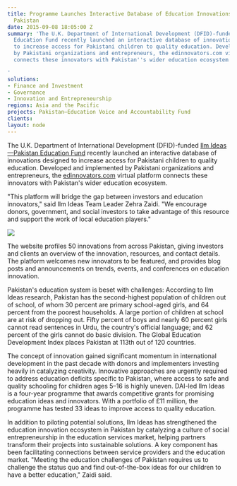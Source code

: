 ```yaml
---
title: Programme Launches Interactive Database of Education Innovations from Across
  Pakistan
date: 2015-09-08 18:05:00 Z
summary: 'The U.K. Department of International Development (DFID)-funded Ilm Ideas—Pakistan
  Education Fund recently launched an interactive database of innovations designed
  to increase access for Pakistani children to quality education. Developed and implemented
  by Pakistani organizations and entrepreneurs, the edinnovators.com virtual platform
  connects these innovators with Pakistan''s wider education ecosystem.

'
solutions:
- Finance and Investment
- Governance
- Innovation and Entrepreneurship
regions: Asia and the Pacific
projects: Pakistan—Education Voice and Accountability Fund
clients: 
layout: node
---
```


The U.K. Department of International Development (DFID)-funded [Ilm Ideas—Pakistan Education Fund][1] recently launched an interactive database of innovations designed to increase access for Pakistani children to quality education. Developed and implemented by Pakistani organizations and entrepreneurs, the [edinnovators.com][2] virtual platform connects these innovators with Pakistan's wider education ecosystem.

"This platform will bridge the gap between investors and education innovators," said Ilm Ideas Team Leader Zehra Zaidi. "We encourage donors, government, and social investors to take advantage of this resource and support the work of local education players."

![][3]

The website profiles 50 innovations from across Pakistan, giving investors and clients an overview of the innovation, resources, and contact details. The platform welcomes new innovators to be featured, and provides blog posts and announcements on trends, events, and conferences on education innovation.

Pakistan's education system is beset with challenges: According to Ilm Ideas research, Pakistan has the second-highest population of children out of school, of whom 30 percent are primary school-aged girls, and 64 percent from the poorest households. A large portion of children at school are at risk of dropping out. Fifty percent of boys and nearly 60 percent girls cannot read sentences in Urdu, the country's official language; and 62 percent of the girls cannot do basic division. The Global Education Development Index places Pakistan at 113th out of 120 countries.

The concept of innovation gained significant momentum in international development in the past decade with donors and implementers investing heavily in catalyzing creativity. Innovative approaches are urgently required to address education deficits specific to Pakistan, where access to safe and quality schooling for children ages 5–16 is highly uneven. DAI-led Ilm Ideas is a four-year programme that awards competitive grants for promising education ideas and innovators. With a portfolio of £11 million, the programme has tested 33 ideas to improve access to quality education.

In addition to piloting potential solutions, Ilm Ideas has strengthened the education innovation ecosystem in Pakistan by catalyzing a culture of social entrepreneurship in the education services market, helping partners transform their projects into sustainable solutions. A key component has been facilitating connections between service providers and the education market. "Meeting the education challenges of Pakistan requires us to challenge the status quo and find out-of-the-box ideas for our children to have a better education," Zaidi said.

[1]: /our-work/projects/pakistan-education-voice-and-accountability-fund
[2]: http://edinnovators.com/Pages/Home.aspx
[3]: https://assetify-dai.com/news/DAI-NEWS----Ilm-pic.jpg
